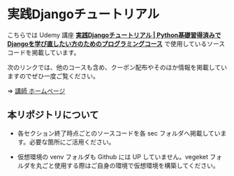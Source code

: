# 実践Djangoチュートリアル


こちらでは Udemy 講座 [**実践Djangoチュートリアル | Python基礎習得済みでDjangoを学び直したい方のためのプログラミングコース**](https://www.udemy.com/course/ja-django-tutorial/?referralCode=5C7FA8B731CD1AA1FBBC) で使用しているソースコードを掲載しています。

次のリンクでは、他のコースも含め、クーポン配布やそのほか情報を掲載していますのでぜひ一度ご覧ください。

=> [講師 ホームページ](https://takux.one)

## 本リポジトリについて

- 各セクション終了時点ごとのソースコードを各 sec フォルダへ掲載しています。必要な箇所にご活用ください。

- 仮想環境の venv フォルダも Github には UP していません。vegeket フォルダを丸ごと使用する際はご自身の環境で仮想環境を構築してください。

